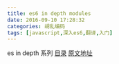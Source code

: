 ```yaml
---
title: es6 in depth modules
date: 2016-09-10 17:28:32
categories: 胡乱编码
tags: [javascript,深入es6,翻译,入门]
---
```

es in depth 系列 [目录](/2016/09/10/es6-in-depth-content/) [原文地址](https://hacks.mozilla.org/category/es6-in-depth/)